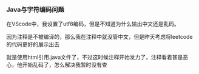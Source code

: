 ### Java与字符编码问题  

在VScode中，我设置了utf8编码，但是不知道为什么输出中文还是乱码。

因为注释是不被编译的，那么我在注释中就没管中文，但是昨天考虑将leetcode的代码更好的展示出去

就是使用html引用.java文件了，不过这时候注释开始发力了，注释看着甚是恶心，他开始乱码了，怎么解决我暂时没有查



